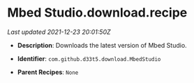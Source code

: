 # Mbed Studio.download.recipe

_Last updated 2021-12-23 20:01:50Z_

- **Description**: Downloads the latest version of Mbed Studio.

- **Identifier**: `com.github.d33t5.download.MbedStudio`

- **Parent Recipes**: `None`

